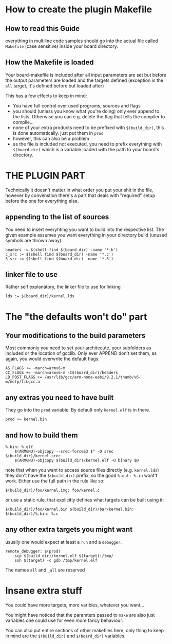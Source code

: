 # How to create the plugin Makefile

## How to read this Guide

everything in multiline code samples should go into the actual file called `Makefile` (case sensitive) inside your board directory.

## How the Makefile is loaded

Your board-makefile is included after all input parameters are set but before the output parameters are loaded and the targets defined (exception is the `all` target, it's defined before but loaded after)

This has a few effects to keep in mind:
* You have full control over used programs, sources and flags
* you should (unless you know what you're doing) only ever append to the lists. Otherwise you can e.g. delete the flag that tells the compiler to compile...
* none of your extra products need to be prefixed with `$(build_dir)`, this is done automatically. just put them in `prod`
* however, this can also be a problem
* as the file is included not executed, you need to prefix everything with `$(board_dir)` which is a variable loaded with the path to your board's directory.

# THE PLUGIN PART

Technically it doesn't matter in what order you put your shit in the file, however by convenstion there's a part that deals with "required" setup before the one for everything else.

## appending to the list of sources
You need to insert everyhting you want to build into the respective list. The given example assumes you want everything in your directory build (unused symbols are thrown away).
```
headers := $(shell find $(board_dir) -name '*.h')
c_src := $(shell find $(board_dir) -name '*.c')
S_src := $(shell find $(board_dir) -name '*.S')
```

## linker file to use
Rather self explanatory, the linker file to use for linking
```
lds := $(board_dir)/kernel.lds
```

# The "the defaults won't do" part

## Your modifications to the build parameters
Most commonly you need to set your architecute, your subfolders as included or the location of gcclib. Only ever APPEND don't set them, as again, you would overwrite the default flags.
```
AS_FLAGS += -march=armv6-m
CC_FLAGS += -march=armv6-m -I$(board_dir)/headers
LD_POST_FLAGS += /usr/lib/gcc/arm-none-eabi/9.2.1/thumb/v6-m/nofp/libgcc.a
```

## any extras you need to have built
They go into the `prod` variable. By default only `kernel.elf` is in there.
```
prod += kernel.bin
```
## and how to build them

```
%.bin: %.elf
	$(ARMGNU)-objcopy --srec-forceS3 $^ -O srec $(build_dir)/kernel.srec
	$(ARMGNU)-objcopy $(build_dir)/kernel.elf -O binary $@
```
note that when you want to access source files directly (e.g. `kernel.lds`) they don't have the `$(build_dir)` prefix, so the good `%.out: %.in` wont't work. Either use the full path in the rule like so:
```
$(build_dir)/foo/kernel.img: foo/kernel.c
```
or use a static rule, that explicitly defines what targets can be built using it:
```
$(build_dir)/foo/kernel.bin $(build_dir)/bar/kernel.bin: $(build_dir)/%.bin: %.c
```

## any other extra targets you might want
usually one would expect at least a `run` and a `debugger`.
```
remote_debugger: $(prod)
	scp $(build_dir)/kernel.elf $(target):/tmp/
	ssh $(target) -c gdb /tmp/kernel.elf
```
The names `all` and `_all` are reserved

# Insane extra stuff

You could have more targets, more varibles, whatever you want...

You might have noticed that the paramters passed to `make` are also just variables one could use for even more fancy behaviour.

You can also put entire sections of other makefiles here, only thing to keep in mind are the `$(build_dir)` and `$(board_dir)` variables.